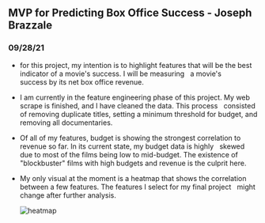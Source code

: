 ## MVP for Predicting Box Office Success - Joseph Brazzale
### 09/28/21

- for this project, my intention is to highlight features that will be the best indicator of a movie's success. I will be measuring 
  a movie's success by its net box office revenue.
- I am currently in the feature engineering phase of this project. My web scrape is finished, and I have cleaned the data. This process 
  consisted of removing duplicate titles, setting a minimum threshold for budget, and removing all documentaries.
- Of all of my features, budget is showing the strongest correlation to revenue so far. In its current state, my budget data is highly
  skewed due to most of the films being low to mid-budget. The existence of "blockbuster" films with high budgets and revenue is the culprit here.
- My only visual at the moment is a heatmap that shows the correlation between a few features. The features I select for my final project 
  might change after further analysis.
  
  
  ![heatmap](https://user-images.githubusercontent.com/79665309/135171100-55ba5e07-c710-47dc-809a-85dc6e920c32.png)
